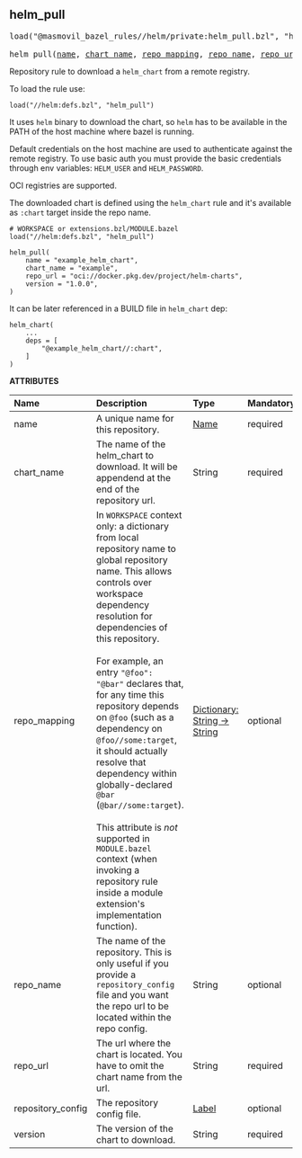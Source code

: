 <!-- Generated with Stardoc: http://skydoc.bazel.build -->



<a id="helm_pull"></a>

## helm_pull

<pre>
load("@masmovil_bazel_rules//helm/private:helm_pull.bzl", "helm_pull")

helm_pull(<a href="#helm_pull-name">name</a>, <a href="#helm_pull-chart_name">chart_name</a>, <a href="#helm_pull-repo_mapping">repo_mapping</a>, <a href="#helm_pull-repo_name">repo_name</a>, <a href="#helm_pull-repo_url">repo_url</a>, <a href="#helm_pull-repository_config">repository_config</a>, <a href="#helm_pull-version">version</a>)
</pre>

Repository rule to download a `helm_chart` from a remote registry.

To load the rule use:
```starlark
load("//helm:defs.bzl", "helm_pull")
```

It uses `helm` binary to download the chart, so `helm` has to be available in the PATH of the host machine where bazel is running.

Default credentials on the host machine are used to authenticate against the remote registry.
To use basic auth you must provide the basic credentials through env variables: `HELM_USER` and `HELM_PASSWORD`.

OCI registries are supported.

The downloaded chart is defined using the `helm_chart` rule and it's available as `:chart` target inside the repo name.

```starlark
# WORKSPACE or extensions.bzl/MODULE.bazel
load("//helm:defs.bzl", "helm_pull")

helm_pull(
    name = "example_helm_chart",
    chart_name = "example",
    repo_url = "oci://docker.pkg.dev/project/helm-charts",
    version = "1.0.0",
)
```

It can be later referenced in a BUILD file in `helm_chart` dep:

```starlark
helm_chart(
    ...
    deps = [
        "@example_helm_chart//:chart",
    ]
)
```

**ATTRIBUTES**


| Name  | Description | Type | Mandatory | Default |
| :------------- | :------------- | :------------- | :------------- | :------------- |
| <a id="helm_pull-name"></a>name |  A unique name for this repository.   | <a href="https://bazel.build/concepts/labels#target-names">Name</a> | required |  |
| <a id="helm_pull-chart_name"></a>chart_name |  The name of the helm_chart to download. It will be appendend at the end of the repository url.   | String | required |  |
| <a id="helm_pull-repo_mapping"></a>repo_mapping |  In `WORKSPACE` context only: a dictionary from local repository name to global repository name. This allows controls over workspace dependency resolution for dependencies of this repository.<br><br>For example, an entry `"@foo": "@bar"` declares that, for any time this repository depends on `@foo` (such as a dependency on `@foo//some:target`, it should actually resolve that dependency within globally-declared `@bar` (`@bar//some:target`).<br><br>This attribute is _not_ supported in `MODULE.bazel` context (when invoking a repository rule inside a module extension's implementation function).   | <a href="https://bazel.build/rules/lib/dict">Dictionary: String -> String</a> | optional |  |
| <a id="helm_pull-repo_name"></a>repo_name |  The name of the repository. This is only useful if you provide a `repository_config` file and you want the repo url to be located within the repo config.   | String | optional |  `""`  |
| <a id="helm_pull-repo_url"></a>repo_url |  The url where the chart is located. You have to omit the chart name from the url.   | String | required |  |
| <a id="helm_pull-repository_config"></a>repository_config |  The repository config file.   | <a href="https://bazel.build/concepts/labels">Label</a> | optional |  `None`  |
| <a id="helm_pull-version"></a>version |  The version of the chart to download.   | String | required |  |



